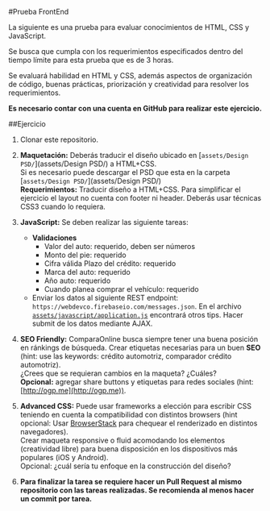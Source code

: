 #Prueba FrontEnd

La siguiente es una prueba para evaluar conocimientos de HTML, CSS y JavaScript.   

Se busca que cumpla con los requerimientos especificados dentro del tiempo límite para esta prueba que es de 3 horas.  

Se evaluará habilidad en HTML y CSS, además aspectos de organización de código, buenas prácticas, priorización y creatividad para resolver los requerimientos.  

**Es necesario contar con una cuenta en GitHub para realizar este ejercicio.**


##Ejercicio

1. Clonar este repositorio.

1. **Maquetación:** Deberás traducir el diseño ubicado en [`assets/Design PSD/`](assets/Design PSD/) a HTML+CSS.  
Si es necesario puede descargar el PSD que esta en la carpeta [`assets/Design PSD/`](assets/Design PSD/)  
**Requerimientos:** Traducir diseño a HTML+CSS. Para simplificar el ejercicio el layout no cuenta con footer ni header. Deberás usar técnicas CSS3 cuando lo requiera.  
 
1. **JavaScript:** Se deben realizar las siguiente tareas:
	*  **Validaciones**
		*  Valor del auto: requerido, deben ser números
		*  Monto del pie:   requerido
		*  Cifra válida Plazo del crédito: requerido 
		*  Marca del auto: requerido
		*  Año auto: requerido
		*  Cuando planea comprar el vehículo: requerido
	* Enviar los datos al siguiente REST endpoint: `https://webdevco.firebaseio.com/messages.json`. En el archivo [`assets/javascript/application.js`](assets/javascript/application.js) encontrará otros tips. 
Hacer submit de los datos mediante AJAX.

1. **SEO Friendly:** ComparaOnline busca siempre tener una buena posición en ránkings de búsqueda. Crear etiquetas necesarias para un buen **SEO** (hint: use las keywords: crédito automotriz, comparador crédito automotriz).  
¿Crees que se requieran cambios en la maqueta? ¿Cuáles?  
**Opcional:** agregar share buttons y etiquetas para redes sociales (hint: [http://ogp.me](http://ogp.me)).

1. **Advanced CSS:** Puede usar frameworks a elección para escribir CSS teniendo en cuenta la compatibilidad con distintos browsers (hint opcional: Usar [BrowserStack](http://www.browserstack.com/) para chequear el renderizado en distintos navegadores).  
Crear maqueta responsive o fluid acomodando los elementos (creatividad libre) para buena disposición en los dispositivos más populares (iOS y Android).  
Opcional: ¿cuál sería tu enfoque en la construcción del diseño?

1. **Para finalizar la tarea se requiere hacer un Pull Request al mismo repositorio con las tareas realizadas. Se recomienda al menos hacer un commit por tarea.**
